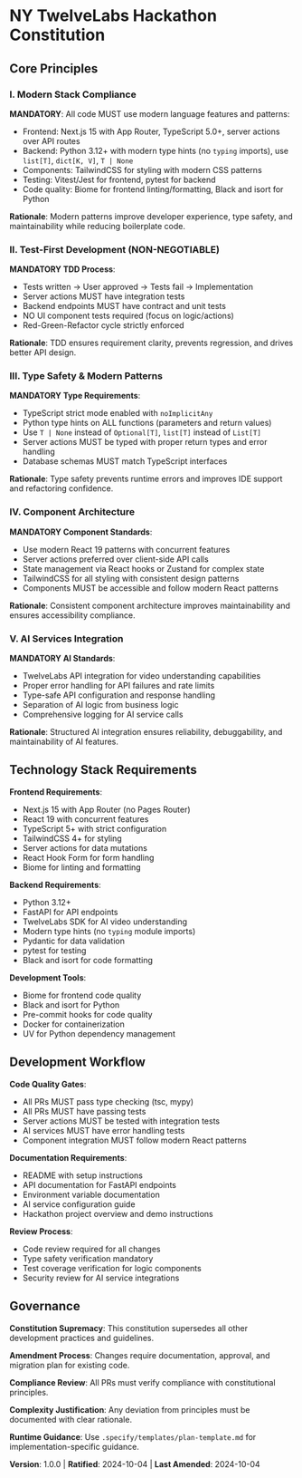 <!--
Sync Impact Report:
- Version change: [INITIAL_VERSION] → 1.0.0
- New constitution created for NY TwelveLabs Hackathon AI Application
- Added sections:
  * I. Modern Stack Compliance
  * II. Test-First Development
  * III. Type Safety & Modern Patterns
  * IV. Component Architecture
  * V. AI Services Integration
  * Technology Stack Requirements
  * Development Workflow
- Templates requiring updates: ✅ updated (plan-template.md, spec-template.md, tasks-template.md)
- Follow-up TODOs: None
-->

# NY TwelveLabs Hackathon Constitution

## Core Principles

### I. Modern Stack Compliance

**MANDATORY**: All code MUST use modern language features and patterns:

- Frontend: Next.js 15 with App Router, TypeScript 5.0+, server actions over API routes
- Backend: Python 3.12+ with modern type hints (no `typing` imports), use `list[T]`, `dict[K, V]`, `T | None`
- Components: TailwindCSS for styling with modern CSS patterns
- Testing: Vitest/Jest for frontend, pytest for backend
- Code quality: Biome for frontend linting/formatting, Black and isort for Python

**Rationale**: Modern patterns improve developer experience, type safety, and maintainability while reducing boilerplate code.

### II. Test-First Development (NON-NEGOTIABLE)

**MANDATORY TDD Process**:

- Tests written → User approved → Tests fail → Implementation
- Server actions MUST have integration tests
- Backend endpoints MUST have contract and unit tests
- NO UI component tests required (focus on logic/actions)
- Red-Green-Refactor cycle strictly enforced

**Rationale**: TDD ensures requirement clarity, prevents regression, and drives better API design.

### III. Type Safety & Modern Patterns

**MANDATORY Type Requirements**:

- TypeScript strict mode enabled with `noImplicitAny`
- Python type hints on ALL functions (parameters and return values)
- Use `T | None` instead of `Optional[T]`, `list[T]` instead of `List[T]`
- Server actions MUST be typed with proper return types and error handling
- Database schemas MUST match TypeScript interfaces

**Rationale**: Type safety prevents runtime errors and improves IDE support and refactoring confidence.

### IV. Component Architecture

**MANDATORY Component Standards**:

- Use modern React 19 patterns with concurrent features
- Server actions preferred over client-side API calls
- State management via React hooks or Zustand for complex state
- TailwindCSS for all styling with consistent design patterns
- Components MUST be accessible and follow modern React patterns

**Rationale**: Consistent component architecture improves maintainability and ensures accessibility compliance.

### V. AI Services Integration

**MANDATORY AI Standards**:

- TwelveLabs API integration for video understanding capabilities
- Proper error handling for API failures and rate limits
- Type-safe API configuration and response handling
- Separation of AI logic from business logic
- Comprehensive logging for AI service calls

**Rationale**: Structured AI integration ensures reliability, debuggability, and maintainability of AI features.

## Technology Stack Requirements

**Frontend Requirements**:

- Next.js 15 with App Router (no Pages Router)
- React 19 with concurrent features
- TypeScript 5+ with strict configuration
- TailwindCSS 4+ for styling
- Server actions for data mutations
- React Hook Form for form handling
- Biome for linting and formatting

**Backend Requirements**:

- Python 3.12+
- FastAPI for API endpoints
- TwelveLabs SDK for AI video understanding
- Modern type hints (no `typing` module imports)
- Pydantic for data validation
- pytest for testing
- Black and isort for code formatting

**Development Tools**:

- Biome for frontend code quality
- Black and isort for Python
- Pre-commit hooks for code quality
- Docker for containerization
- UV for Python dependency management

## Development Workflow

**Code Quality Gates**:

- All PRs MUST pass type checking (tsc, mypy)
- All PRs MUST have passing tests
- Server actions MUST be tested with integration tests
- AI services MUST have error handling tests
- Component integration MUST follow modern React patterns

**Documentation Requirements**:

- README with setup instructions
- API documentation for FastAPI endpoints
- Environment variable documentation
- AI service configuration guide
- Hackathon project overview and demo instructions

**Review Process**:

- Code review required for all changes
- Type safety verification mandatory
- Test coverage verification for logic components
- Security review for AI service integrations

## Governance

**Constitution Supremacy**: This constitution supersedes all other development practices and guidelines.

**Amendment Process**: Changes require documentation, approval, and migration plan for existing code.

**Compliance Review**: All PRs must verify compliance with constitutional principles.

**Complexity Justification**: Any deviation from principles must be documented with clear rationale.

**Runtime Guidance**: Use `.specify/templates/plan-template.md` for implementation-specific guidance.

**Version**: 1.0.0 | **Ratified**: 2024-10-04 | **Last Amended**: 2024-10-04
